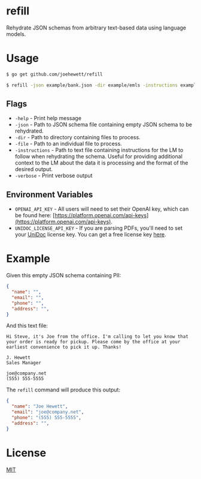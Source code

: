 # refill

Rehydrate JSON schemas from arbitrary text-based data using language models.

# Usage

```sh
$ go get github.com/joehewett/refill
```

```sh
$ refill -json example/bank.json -dir example/emls -instructions example/extra_info.txt -verbose
```

## Flags
- `-help` - Print help message
- `-json` - Path to JSON schema file containing empty JSON schema to be rehydrated.
- `-dir` - Path to directory containing files to process.
- `-file` - Path to an individual file to process.
- `-instructions` - Path to text file containing instructions for the LM to follow when rehydrating the schema. Useful for providing additional context to the LM about the data it is processing and the format of the desired output.
- `-verbose` - Print verbose output

## Environment Variables
- `OPENAI_API_KEY` - All users will need to set their OpenAI key, which can be found here: [https://platform.openai.com/api-keys](https://platform.openai.com/api-keys).
- `UNIDOC_LICENSE_API_KEY` - If you are parsing PDFs, you'll need to set your [UniDoc](https://unidoc.io/) license key. You can get a free license key [here](https://unidoc.io/).

# Example

Given this empty JSON schema containing PII:

```json
{
  "name": "",
  "email": "",
  "phone": "",
  "address": "",
}
```

And this text file:
```
Hi Steve, it's Joe from the office. I'm calling to let you know that your order is ready for pickup. Please come by the office at your earliest convenience to pick it up. Thanks!

J. Hewett
Sales Manager

joe@company.net
(555) 555-5555
```

The `refill` command will produce this output:

```json
{
  "name": "Joe Hewett",
  "email": "joe@company.net",
  "phone": "(555) 555-5555",
  "address": "",
}
```

# License

[MIT](LICENSE)

